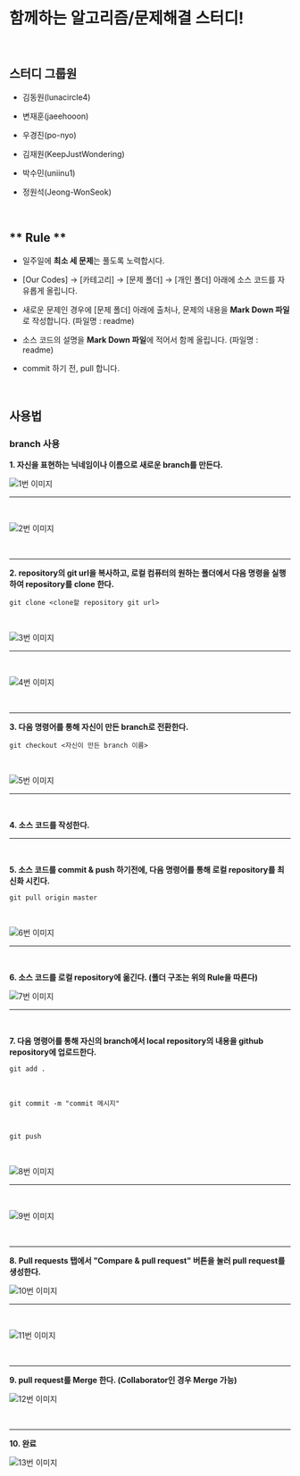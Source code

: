 # 함께하는 알고리즘/문제해결 스터디!

<br>

## 스터디 그룹원

  - 김동원(lunacircle4)

  - 변재훈(jaeehooon)

  - 우경진(po-nyo)
  
  - 김재원(KeepJustWondering)
  
  - 박수민(uniinu1)
  
  - 정원석(Jeong-WonSeok)

<br>

## ** Rule **

  - 일주일에 **최소 세 문제**는 풀도록 노력합시다.

  - [Our Codes] -> [카테고리] -> [문제 폴더] -> [개인 폴더] 아래에 소스 코드를 자유롭게 올립니다.
  
  - 새로운 문제인 경우에 [문제 폴더] 아래에 출처나, 문제의 내용을 **Mark Down 파일**로 작성합니다. (파일명 : readme)

  - 소스 코드의 설명을 **Mark Down 파일**에 적어서 함께 올립니다. (파일명 : readme)

  - commit 하기 전, pull 합니다.

<br>

## 사용법

### branch 사용

  **1. 자신을 표현하는 닉네임이나 이름으로 새로운 branch를 만든다.**
  
  ![1번 이미지](https://github.com/Po-nyo/Algorithm-Study/blob/master/static/main_page/branch%20%EC%82%AC%EC%9A%A9%EB%B2%95/1.png)
  
  ---
  
  <br>
  
  ![2번 이미지](https://github.com/Po-nyo/Algorithm-Study/blob/master/static/main_page/branch%20%EC%82%AC%EC%9A%A9%EB%B2%95/2.png)
  
  <br>
  
  ---
  
  **2. repository의 git url을 복사하고, 로컬 컴퓨터의 원하는 폴더에서 다음 명령을 실행하여 repository를 clone 한다.**
  
  ```
  git clone <clone할 repository git url>
  ```
  
  <br>
  
  ![3번 이미지](https://github.com/Po-nyo/Algorithm-Study/blob/master/static/main_page/branch%20%EC%82%AC%EC%9A%A9%EB%B2%95/3.png)
  
  ---
  
  <br>
  
  ![4번 이미지](https://github.com/Po-nyo/Algorithm-Study/blob/master/static/main_page/branch%20%EC%82%AC%EC%9A%A9%EB%B2%95/4.png)
  
  <br>
  
  ---
  
  **3. 다음 명령어를 통해 자신이 만든 branch로 전환한다.**
  
  ```
  git checkout <자신이 만든 branch 이름>
  ```
  
  <br>
  
  ![5번 이미지](https://github.com/Po-nyo/Algorithm-Study/blob/master/static/main_page/branch%20%EC%82%AC%EC%9A%A9%EB%B2%95/5.png)
  
  ---
  
  <br>
  
  **4. 소스 코드를 작성한다.**
  
  ---
  
  <br>
  
  **5. 소스 코드를 commit & push 하기전에, 다음 명령어를 통해 로컬 repository를 최신화 시킨다.**
  
  ```
  git pull origin master
  ```
  
 <br>
 
 ![6번 이미지](https://github.com/Po-nyo/Algorithm-Study/blob/master/static/main_page/branch%20%EC%82%AC%EC%9A%A9%EB%B2%95/6.png)
 
 ---
 
 <br>
 
 **6. 소스 코드를 로컬 repository에 옮긴다. (폴더 구조는 위의 Rule을 따른다)**
 
 ![7번 이미지](https://github.com/Po-nyo/Algorithm-Study/blob/master/static/main_page/branch%20%EC%82%AC%EC%9A%A9%EB%B2%95/7.png)
 
 ---
 
 <br>
 
 **7. 다음 명령어를 통해 자신의 branch에서 local repository의 내용을 github repository에 업로드한다.**
 
 ```
 git add .
 ```
 
 <br>
 
 ```
 git commit -m "commit 메시지"
 ```
 
 <br>
 
 ```
 git push
 ```
 
 <br>
 
 ![8번 이미지](https://github.com/Po-nyo/Algorithm-Study/blob/master/static/main_page/branch%20%EC%82%AC%EC%9A%A9%EB%B2%95/8.png)
 
 ---
 
 <br>
 
 ![9번 이미지](https://github.com/Po-nyo/Algorithm-Study/blob/master/static/main_page/branch%20%EC%82%AC%EC%9A%A9%EB%B2%95/9.png)
 
 <br>
 
 ---
 
 **8. Pull requests 탭에서 "Compare & pull request" 버튼을 눌러 pull request를 생성한다.**
 
 ![10번 이미지](https://github.com/Po-nyo/Algorithm-Study/blob/master/static/main_page/branch%20%EC%82%AC%EC%9A%A9%EB%B2%95/10.png)
 
 ---
 
 <br>
 
 ![11번 이미지](https://github.com/Po-nyo/Algorithm-Study/blob/master/static/main_page/branch%20%EC%82%AC%EC%9A%A9%EB%B2%95/11.png)
 
 <br>
 
 ---
 
 **9. pull request를 Merge 한다. (Collaborator인 경우 Merge 가능)**
 
 ![12번 이미지](https://github.com/Po-nyo/Algorithm-Study/blob/master/static/main_page/branch%20%EC%82%AC%EC%9A%A9%EB%B2%95/12.png)
 
 <br>
 
 ---
 
 **10. 완료**
 
 ![13번 이미지](https://github.com/Po-nyo/Algorithm-Study/blob/master/static/main_page/branch%20%EC%82%AC%EC%9A%A9%EB%B2%95/13.png)
